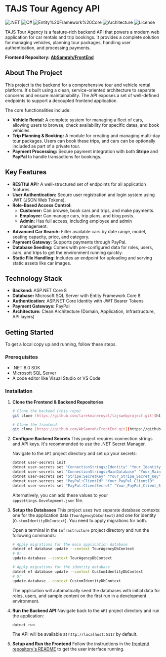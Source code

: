 # TAJS Tour Agency API

![.NET](https://img.shields.io/badge/.NET-8.0-blueviolet)
![C#](https://img.shields.io/badge/C%23-12.0-green)
![Entity%20Framework%20Core](https://img.shields.io/badge/EF%20Core-8.0-blue)
![Architecture](https://img.shields.io/badge/Architecture-Clean-red)
![License](https://img.shields.io/badge/License-MIT-yellow.svg)

TAJS Tour Agency is a feature-rich backend API that powers a modern web application for car rentals and trip bookings. It provides a complete solution for managing vehicles, planning tour packages, handling user authentication, and processing payments.

**Frontend Repository:** [**AbSamrah/FrontEnd**](https://github.com/AbSamrah/FrontEnd)

## About The Project

This project is the backend for a comprehensive tour and vehicle rental platform. It's built using a clean, service-oriented architecture to separate concerns and ensure maintainability. The API exposes a set of well-defined endpoints to support a decoupled frontend application.

The core functionalities include:
* **Vehicle Rental:** A complete system for managing a fleet of cars, allowing users to browse, check availability for specific dates, and book vehicles.
* **Trip Planning & Booking:** A module for creating and managing multi-day tour packages. Users can book these trips, and cars can be optionally included as part of a private tour.
* **Payment Processing:** Secure payment integration with both **Stripe** and **PayPal** to handle transactions for bookings.

## Key Features

-   **RESTful API:** A well-structured set of endpoints for all application features.
-   **User Authentication:** Secure user registration and login system using JWT (JSON Web Tokens).
-   **Role-Based Access Control:**
    -   **Customer:** Can browse, book cars and trips, and make payments.
    -   **Employee:** Can manage cars, trip plans, and blog posts.
    -   **Admin:** Has full access, including employee and admin management.
-   **Advanced Car Search:** Filter available cars by date range, model, seating capacity, price, and category.
-   **Payment Gateway:** Supports payments through PayPal.
-   **Database Seeding:** Comes with pre-configured data for roles, users, cars, and trips to get the environment running quickly.
-   **Static File Handling:** Includes an endpoint for uploading and serving static assets like car images.

## Technology Stack

* **Backend:** ASP.NET Core 8
* **Database:** Microsoft SQL Server with Entity Framework Core 8
* **Authentication:** ASP.NET Core Identity with JWT Bearer Tokens
* **Payment Gateways:** PayPal
* **Architecture:** Clean Architecture (Domain, Application, Infrastructure, API layers)

## Getting Started

To get a local copy up and running, follow these steps.

### Prerequisites

* .NET 8.0 SDK
* Microsoft SQL Server
* A code editor like Visual Studio or VS Code

### Installation

1.  **Clone the Frontend & Backend Repositories**
    ```sh
    # Clone the backend (this repo)
    git clone [https://github.com/tarekmineroyal/tajswebproject.git](https://github.com/tarekmineroyal/tajswebproject.git)

    # Clone the frontend
    git clone [https://github.com/AbSamrah/FrontEnd.git](https://github.com/AbSamrah/FrontEnd.git)
    ```

2.  **Configure Backend Secrets**
    This project requires connection strings and API keys. It's recommended to use the .NET Secret Manager.
    
    Navigate to the `API` project directory and set up your secrets:
    ```sh
    dotnet user-secrets init
    dotnet user-secrets set "ConnectionStrings:Identity" "Your_Identity_DB_Connection_String"
    dotnet user-secrets set "ConnectionStrings:MainDatabase" "Your_Main_App_DB_Connection_String"
    dotnet user-secrets set "Stripe:SecretKey" "Your_Stripe_Secret_Key"
    dotnet user-secrets set "PayPal:ClientId" "Your_PayPal_ClientID"
    dotnet user-secrets set "PayPal:ClientSecret" "Your_PayPal_Client_Secret"
    ```
    Alternatively, you can add these values to your `appsettings.Development.json` file.

3.  **Setup the Databases**
    This project uses two separate database contexts: one for the application data (`TourAgencyDbContext`) and one for identity (`CustomIdentityDbContext`). You need to apply migrations for both.
    
    Open a terminal in the `Infrastructure` project directory and run the following commands:
    ```sh
    # Apply migrations for the main application database
    dotnet ef database update --context TourAgencyDbContext
    # Or
    update-database --context TourAgencyDbContext

    # Apply migrations for the identity database
    dotnet ef database update --context CustomIdentityDbContext
    # Or
    update-database --context CustomIdentityDbContext
    ```
    The application will automatically seed the databases with initial data for roles, users, and sample content on the first run in a development environment.

4.  **Run the Backend API**
    Navigate back to the `API` project directory and run the application:
    ```sh
    dotnet run
    ```
    The API will be available at `http://localhost:5117` by default.

5.  **Setup and Run the Frontend**
    Follow the instructions in the [frontend repository's README](https://github.com/AbSamrah/FrontEnd) to get the user interface running.
